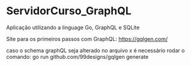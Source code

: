 # ServidorCurso_GraphQL
Aplicação utilizando a linguage Go, GraphQL e SQLite

Site para os primeiros passos com GraphQL: 
https://gqlgen.com/

caso o schema graphQL seja alterado no arquivo x é necessário rodar o comando: 
go run github.com/99designs/gqlgen generate